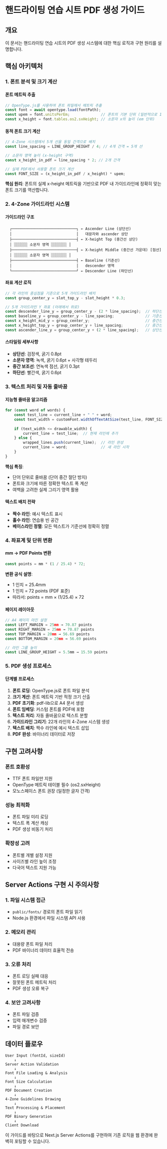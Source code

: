 # 핸드라이팅 연습 시트 PDF 생성 가이드

## 개요

이 문서는 핸드라이팅 연습 시트의 PDF 생성 시스템에 대한 핵심 로직과 구현 원리를 설명합니다. 

## 핵심 아키텍처

### 1. 폰트 분석 및 크기 계산

#### 폰트 메트릭 추출
```javascript
// OpenType.js를 사용하여 폰트 파일에서 메트릭 추출
const font = await opentype.load(fontPath);
const upem = font.unitsPerEm;              // 폰트의 기본 단위 (일반적으로 1000 또는 2048)
const x_height = font.tables.os2.sxHeight; // 소문자 x의 높이 (em 단위)
```

#### 동적 폰트 크기 계산
```javascript
// 4-Zone 시스템에서 5개 선을 동일 간격으로 배치
const line_spacing = LINE_GROUP_HEIGHT / 4; // 4개 간격 = 5개 선

// 소문자 영역 높이 (x-height 구역)
const x_height_in_pdf = line_spacing * 2; // 2개 간격

// 실제 PDF에서 사용할 폰트 크기 계산
const FONT_SIZE = (x_height_in_pdf / x_height) * upem;
```

**핵심 원리**: 폰트의 실제 x-height 메트릭을 기반으로 PDF 내 가이드라인에 정확히 맞는 폰트 크기를 역산합니다.

### 2. 4-Zone 가이드라인 시스템

#### 가이드라인 구조
```
  ┌─────────────────────────────┐ ← Ascender Line (상단선)
  │                             │   대문자와 ascender 상단
  ├─────────────────────────────┤ ← X-height Top (중간선 상단)
  │ ░░░░░░ 소문자 영역 ░░░░░░░ │   
  ├─────────────────────────────┤ ← X-height Middle (중간선 가운데) [점선]
  │ ░░░░░░ 소문자 영역 ░░░░░░░ │   
  ├─────────────────────────────┤ ← Baseline (기준선)
  │                             │   descender 영역
  └─────────────────────────────┘ ← Descender Line (하단선)
```

#### 좌표 계산 로직
```javascript
// 각 라인의 중심점을 기준으로 5개 가이드라인 배치
const group_center_y = slot_top_y - slot_height * 0.3;

// 5개 가이드라인 Y 좌표 (아래에서 위로)
const descender_line_y = group_center_y - (2 * line_spacing);  // 하단선
const baseline_y = group_center_y - line_spacing;              // 기준선
const x_height_mid_y = group_center_y;                         // 중간선 가운데
const x_height_top_y = group_center_y + line_spacing;          // 중간선 상단  
const ascender_line_y = group_center_y + (2 * line_spacing);   // 상단선
```

#### 스타일링 세부사항
- **상단선**: 검정색, 굵기 0.8pt
- **소문자 영역**: 녹색, 굵기 0.6pt + 사각형 테두리
- **중간 보조선**: 연녹색 점선, 굵기 0.3pt
- **하단선**: 빨간색, 굵기 0.6pt

### 3. 텍스트 처리 및 자동 줄바꿈

#### 지능형 줄바꿈 알고리즘
```javascript
for (const word of words) {
    const test_line = current_line + " " + word;
    const text_width = customFont.widthOfTextAtSize(test_line, FONT_SIZE);
    
    if (text_width <= drawable_width) {
        current_line = test_line;  // 현재 라인에 추가
    } else {
        wrapped_lines.push(current_line);  // 라인 완성
        current_line = word;               // 새 라인 시작
    }
}
```

**핵심 특징**:
- 단어 단위로 줄바꿈 (단어 중간 절단 방지)
- 폰트와 크기에 따른 정확한 텍스트 폭 계산
- 여백을 고려한 실제 그리기 영역 활용

#### 텍스트 배치 전략
- **짝수 라인**: 예시 텍스트 표시
- **홀수 라인**: 연습용 빈 공간
- **베이스라인 정렬**: 모든 텍스트가 기준선에 정확히 정렬

### 4. 좌표계 및 단위 변환

#### mm → PDF Points 변환
```javascript
const points = mm * (1 / 25.4) * 72;
```

**변환 공식 설명**:
- 1 인치 = 25.4mm
- 1 인치 = 72 points (PDF 표준)
- 따라서: points = mm × (1/25.4) × 72

#### 페이지 레이아웃
```javascript
// A4 페이지 마진 설정
const LEFT_MARGIN = 25mm → 70.87 points
const RIGHT_MARGIN = 25mm → 70.87 points  
const TOP_MARGIN = 20mm → 56.69 points
const BOTTOM_MARGIN = 20mm → 56.69 points

// 라인 그룹 높이
const LINE_GROUP_HEIGHT = 5.5mm → 15.59 points
```

### 5. PDF 생성 프로세스

#### 단계별 프로세스
1. **폰트 로딩**: OpenType.js로 폰트 파일 분석
2. **크기 계산**: 폰트 메트릭 기반 적정 크기 산출
3. **PDF 초기화**: pdf-lib으로 A4 문서 생성
4. **폰트 임베딩**: 커스텀 폰트를 PDF에 포함
5. **텍스트 처리**: 자동 줄바꿈으로 텍스트 분할
6. **가이드라인 그리기**: 22개 라인의 4-Zone 시스템 생성
7. **텍스트 배치**: 짝수 라인에 예시 텍스트 삽입
8. **PDF 완성**: 바이너리 데이터로 저장

## 구현 고려사항

### 폰트 호환성
- TTF 폰트 파일만 지원
- OpenType 메트릭 테이블 필수 (os2.sxHeight)
- 모노스페이스 폰트 권장 (일정한 글자 간격)

### 성능 최적화
- 폰트 파일 미리 로딩
- 텍스트 폭 계산 캐싱
- PDF 생성 비동기 처리

### 확장성 고려
- 폰트별 개별 설정 지원
- 사이즈별 라인 높이 조정
- 다국어 텍스트 지원 가능

## Server Actions 구현 시 주의사항

### 1. 파일 시스템 접근
- `public/fonts/` 경로의 폰트 파일 읽기
- Node.js 환경에서 파일 시스템 API 사용

### 2. 메모리 관리
- 대용량 폰트 파일 처리
- PDF 바이너리 데이터 효율적 전송

### 3. 오류 처리
- 폰트 로딩 실패 대응
- 잘못된 폰트 메트릭 처리
- PDF 생성 오류 복구

### 4. 보안 고려사항
- 폰트 파일 검증
- 입력 매개변수 검증
- 파일 경로 보안

## 데이터 플로우

```
User Input (fontId, sizeId) 
    ↓
Server Action Validation
    ↓  
Font File Loading & Analysis
    ↓
Font Size Calculation
    ↓
PDF Document Creation
    ↓
4-Zone Guidelines Drawing
    ↓
Text Processing & Placement
    ↓
PDF Binary Generation
    ↓
Client Download
```

이 가이드를 바탕으로 Next.js Server Actions를 구현하여 기존 로직을 웹 환경에 완벽히 포팅할 수 있습니다.